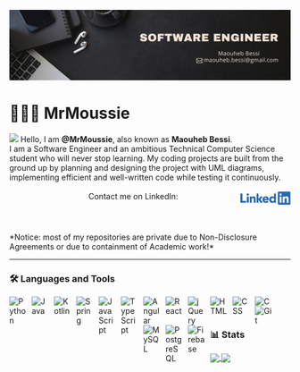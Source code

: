 [![Header](https://github.com/MrMoussie/MrMoussie/blob/915a86423e9612ebaf91ff458d026152149af52c/LinkedIn%20banner.jpg "Header")](https://martinheinz.dev/)

# 👨🏽‍💻 MrMoussie 

<img src="https://raw.githubusercontent.com/MartinHeinz/MartinHeinz/master/wave.gif" width="30px"> Hello, I am **@MrMoussie**, also known as **Maouheb Bessi**.
<br>
I am a Software Engineer and an ambitious Technical Computer Science student who will never stop learning.
My coding projects are built from the ground up by planning and designing the project with UML diagrams, implementing efficient and well-written code while testing it continuously. 
&nbsp;&nbsp;&nbsp;&nbsp;&nbsp;&nbsp;&nbsp;&nbsp;
&nbsp;&nbsp;&nbsp;&nbsp;&nbsp;&nbsp;&nbsp;&nbsp;
&nbsp;&nbsp;&nbsp;&nbsp;&nbsp;&nbsp;&nbsp;&nbsp;
&nbsp;&nbsp;&nbsp;&nbsp;&nbsp;&nbsp;&nbsp;&nbsp;
&nbsp;&nbsp;&nbsp;&nbsp;&nbsp;&nbsp;&nbsp;&nbsp;
&nbsp;&nbsp;&nbsp;&nbsp;&nbsp;&nbsp;&nbsp;&nbsp;
&nbsp;&nbsp;&nbsp;&nbsp;&nbsp;&nbsp;&nbsp;&nbsp;
&nbsp;&nbsp;&nbsp;&nbsp;&nbsp;&nbsp;&nbsp;&nbsp;
&nbsp;&nbsp;&nbsp;&nbsp;&nbsp;&nbsp;&nbsp;&nbsp;
&nbsp;&nbsp;&nbsp;&nbsp;&nbsp;&nbsp;&nbsp;&nbsp;
&nbsp;&nbsp;&nbsp;&nbsp;&nbsp;&nbsp;&nbsp;&nbsp;
&nbsp;&nbsp;&nbsp;&nbsp;&nbsp;&nbsp;&nbsp;&nbsp;
&nbsp;&nbsp;&nbsp;&nbsp;&nbsp;&nbsp;&nbsp;&nbsp;
&nbsp;&nbsp;&nbsp;&nbsp;&nbsp;&nbsp;&nbsp;&nbsp;
&nbsp;&nbsp;&nbsp;&nbsp;&nbsp;&nbsp;&nbsp;&nbsp;
&nbsp;&nbsp;&nbsp;&nbsp;&nbsp;&nbsp;&nbsp;&nbsp;
&nbsp;&nbsp;&nbsp;&nbsp;&nbsp;&nbsp;&nbsp;&nbsp;
&nbsp;&nbsp;&nbsp;&nbsp;&nbsp;&nbsp;&nbsp;&nbsp;
Contact me on LinkedIn:
<a href="https://www.google.com">
  <img align="right" style="display: block; width: 90px; height: 24px;" src="https://github.com/MrMoussie/MrMoussie/blob/2571eeef411c3fa9b08400d661a7ded1317e3797/Linkedin-logo-png.png" />
</a>
<br>
#
<br>
*Notice: most of my repositories are private due to Non-Disclosure Agreements or due to containment of Academic work!*

---

### 🛠 Languages and Tools

<img align="left" title="Python" alt="Python" width="30px" style="padding-right:10px;" src="https://cdn.jsdelivr.net/gh/devicons/devicon/icons/python/python-plain.svg" />
<img align="left" title="Java" alt="Java" width="30px" style="padding-right:10px;" src="https://cdn.jsdelivr.net/gh/devicons/devicon/icons/java/java-original.svg"/>
<img align="left" title="Kotlin" alt="Kotlin" width="30px" style="padding-right:10px;" src="https://cdn.jsdelivr.net/gh/devicons/devicon/icons/kotlin/kotlin-original.svg" />
<img align="left" title="Spring" alt="Spring" width="30px" style="padding-right:10px;" src="https://cdn.jsdelivr.net/gh/devicons/devicon/icons/spring/spring-original.svg" />
<img align="left" title="JavaScript" alt="JavaScript" width="30px" style="padding-right:10px;" src="https://cdn.jsdelivr.net/gh/devicons/devicon/icons/javascript/javascript-plain.svg" />
<img align="left" title="TypeScript" alt="TypeScript" width="30px" style="padding-right:10px;" src="https://cdn.jsdelivr.net/gh/devicons/devicon/icons/typescript/typescript-plain.svg" />
<img align="left" title="Angular" alt="Angular" width="30px" style="padding-right:10px;" src="https://cdn.jsdelivr.net/gh/devicons/devicon/icons/angularjs/angularjs-plain.svg" />
<img align="left" title="React" alt="React" width="30px" style="padding-right:10px;" src="https://cdn.jsdelivr.net/gh/devicons/devicon/icons/react/react-original.svg" />
<img align="left" title="jQuery" alt="jQuery" width="30px" style="padding-right:10px;" src="https://cdn.jsdelivr.net/gh/devicons/devicon/icons/jquery/jquery-original.svg" />
<img align="left" title="HTML" alt="HTML" width="30px" style="padding-right:10px;" src="https://cdn.jsdelivr.net/gh/devicons/devicon/icons/html5/html5-plain.svg" />
<img align="left" title="CSS" alt="CSS" width="30px" style="padding-right:10px;" src="https://cdn.jsdelivr.net/gh/devicons/devicon/icons/css3/css3-plain.svg" />
<img align="left" title="C" alt="C" width="30px" style="padding-right:10px;" src="https://cdn.jsdelivr.net/gh/devicons/devicon/icons/objectivec/objectivec-plain.svg" />
<img align="left" title="Git" alt="Git" width="30px" style="padding-right:10px;" src="https://cdn.jsdelivr.net/gh/devicons/devicon/icons/git/git-original.svg" />
<img align="left" title="MySQL" alt="MySQL" width="30px" style="padding-right:10px;" src="https://cdn.jsdelivr.net/gh/devicons/devicon/icons/mysql/mysql-original.svg" />
<img align="left" title="PostgreSQL" alt="PostgreSQL" width="30px" style="padding-right:10px;" src="https://cdn.jsdelivr.net/gh/devicons/devicon/icons/postgresql/postgresql-original.svg" />
<img align="left" title="Firebase" alt="Firebase" width="30px" style="padding-right:10px;" src="https://cdn.jsdelivr.net/gh/devicons/devicon/icons/firebase/firebase-plain-wordmark.svg" />
<br />

#

### 📊 Stats
<a href="https://www.github.com/mrmoussie">
  <img align="center" src="https://github-readme-stats.vercel.app/api/top-langs/?username=mrmoussie&theme=radical&langs_count=3&hide_border=true" />
</a>
<a href="https://www.github.com/mrmoussie">
  <img align="center" src="https://github-readme-stats.vercel.app/api?username=mrmoussie&show_icons=true&theme=radical&hide_border=true&line_height=27&count_private=true" />
</a>
